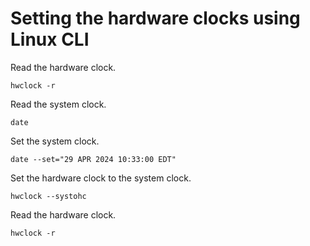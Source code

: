 # Setting the hardware clocks using Linux CLI

Read the hardware clock.

```
hwclock -r
```

Read the system clock.

```
date
```

Set the system clock.

```
date --set="29 APR 2024 10:33:00 EDT"
```

Set the hardware clock to the system clock.

```
hwclock --systohc
```

Read the hardware clock.

```
hwclock -r
```
